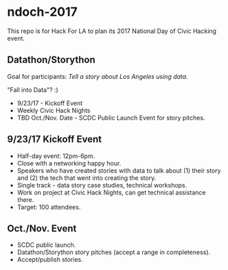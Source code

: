 # ndoch-2017
This repo is for Hack For LA to plan its 2017 National Day of Civic Hacking event.

## Datathon/Storython

Goal for participants: *Tell a story about Los Angeles using data.*

"Fall into Data"? :)

* 9/23/17 - Kickoff Event
* Weekly Civic Hack Nights
* TBD Oct./Nov. Date - SCDC Public Launch Event for story pitches.

## 9/23/17 Kickoff Event

* Half-day event: 12pm-6pm.
* Close with a networking happy hour.
* Speakers who have created stories with data to talk about (1) their story and (2) the tech that went into creating the story.
* Single track - data story case studies, technical workshops.
* Work on project at Civic Hack Nights, can get technical assistance there.
* Target: 100 attendees.

## Oct./Nov. Event

* SCDC public launch.
* Datathon/Storython story pitches (accept a range in completeness).
* Accept/publish stories.
